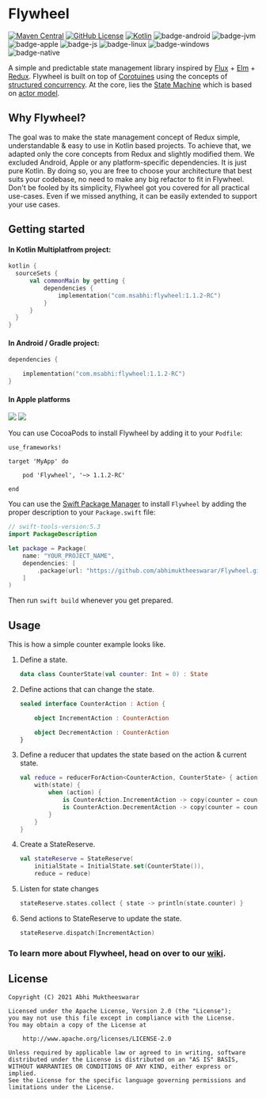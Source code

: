# **Flywheel**

[![Maven Central](https://img.shields.io/maven-central/v/com.msabhi/flywheel?style=flat)](https://search.maven.org/search?q=com.msabhi.flywheel)
[![GitHub License](https://img.shields.io/badge/license-Apache%20License%202.0-blue.svg?style=flat)](http://www.apache.org/licenses/LICENSE-2.0)
[![Kotlin](https://img.shields.io/badge/kotlin-1.5.21-blue.svg?logo=kotlin)](http://kotlinlang.org)
![badge-android](https://img.shields.io/badge/platform-android-3DDC84.svg?style=flat)
![badge-jvm](https://img.shields.io/badge/platform-jvm-red.svg?style=flat)
![badge-apple](https://img.shields.io/badge/platform-iOS%20%7C%20macOS%20%7C%20tvOS%20%7C%20watchOS-lightgrey?style=flat)
![badge-js](https://img.shields.io/badge/platform-js-yellow.svg?style=flat)
![badge-linux](https://img.shields.io/badge/platform-linux-important.svg?style=flat)
![badge-windows](https://img.shields.io/badge/platform-windows-informational.svg?style=flat)
![badge-native](https://img.shields.io/badge/platform-native-lightgrey.svg?style=flat)


A simple and predictable state management library inspired by [Flux](https://facebook.github.io/flux/docs/in-depth-overview) + [Elm](https://guide.elm-lang.org/architecture/) + [Redux](https://github.com/reactjs/redux). Flywheel is built on top of [Corotuines](https://kotlinlang.org/docs/coroutines-overview.html) using the concepts of [structured concurrency](https://kotlinlang.org/docs/coroutines-basics.html#structured-concurrency). At the core, lies the [State Machine](https://en.wikipedia.org/wiki/Finite-state_machine) which is based on [actor model](https://en.wikipedia.org/wiki/Actor_model).


## **Why Flywheel?**

The goal was to make the state management concept of Redux simple, understandable & easy to use in Kotlin based projects. To achieve that, we adapted only the core concepts from Redux and slightly modified them. We excluded Android, Apple or any platform-specific dependencies. It is just pure Kotlin. By doing so, you are free to choose your architecture that best suits your codebase, no need to make any big refactor to fit in Flywheel. Don't be fooled by its simplicity, Flywheel got you covered for all practical use-cases. Even if we missed anything, it can be easily extended to support your use cases.


## **Getting started**

#### In Kotlin Multiplatfrom project:

```Kotlin
kotlin {
  sourceSets {
      val commonMain by getting {
          dependencies {
              implementation("com.msabhi:flywheel:1.1.2-RC")
          }
      }
  }
}
```

#### In Android / Gradle project:

```Kotlin
dependencies {

    implementation("com.msabhi:flywheel:1.1.2-RC")
}
```


#### In Apple platforms
[![](https://img.shields.io/endpoint?url=https%3A%2F%2Fswiftpackageindex.com%2Fapi%2Fpackages%2Fabhimuktheeswarar%2FFlywheel%2Fbadge%3Ftype%3Dswift-versions)](https://swiftpackageindex.com/abhimuktheeswarar/Flywheel)
[![](https://img.shields.io/endpoint?url=https%3A%2F%2Fswiftpackageindex.com%2Fapi%2Fpackages%2Fabhimuktheeswarar%2FFlywheel%2Fbadge%3Ftype%3Dplatforms)](https://swiftpackageindex.com/abhimuktheeswarar/Flywheel)

You can use CocoaPods to install Flywheel by adding it to your `Podfile`:
```
use_frameworks!

target 'MyApp' do

    pod 'Flywheel', '~> 1.1.2-RC'

end
```

You can use the [Swift Package Manager](https://swift.org/package-manager) to install `Flywheel` by adding the proper description to your `Package.swift` file:

```swift
// swift-tools-version:5.3
import PackageDescription

let package = Package(
    name: "YOUR_PROJECT_NAME",
    dependencies: [
        .package(url: "https://github.com/abhimuktheeswarar/Flywheel.git", from: "1.1.2-RC"),
    ]
)
```
Then run `swift build` whenever you get prepared.

## **Usage**

This is how a simple counter example looks like.

1. Define a state.

    ```Kotlin
    data class CounterState(val counter: Int = 0) : State
    ```

2. Define actions that can change the state.

    ```Kotlin
    sealed interface CounterAction : Action {

        object IncrementAction : CounterAction

        object DecrementAction : CounterAction
    }
    ```

3. Define a reducer that updates the state based on the action & current state.

    ```Kotlin
    val reduce = reducerForAction<CounterAction, CounterState> { action, state ->
        with(state) {
            when (action) {
                is CounterAction.IncrementAction -> copy(counter = counter + 1)
                is CounterAction.DecrementAction -> copy(counter = counter - 1)
            }
        }
    }
    ```

4. Create a StateReserve.

    ```Kotlin
    val stateReserve = StateReserve(
        initialState = InitialState.set(CounterState()),
        reduce = reduce)
    ```

5. Listen for state changes

    ```Kotlin
    stateReserve.states.collect { state -> println(state.counter) }
    ```

6. Send actions to StateReserve to update the state.

    ```Kotlin
    stateReserve.dispatch(IncrementAction)
    ```


### To learn more about Flywheel, head on over to our [wiki](https://github.com/abhimuktheeswarar/Flywheel/wiki).


## **License**

```License
Copyright (C) 2021 Abhi Muktheeswarar

Licensed under the Apache License, Version 2.0 (the "License");
you may not use this file except in compliance with the License.
You may obtain a copy of the License at

    http://www.apache.org/licenses/LICENSE-2.0

Unless required by applicable law or agreed to in writing, software
distributed under the License is distributed on an "AS IS" BASIS,
WITHOUT WARRANTIES OR CONDITIONS OF ANY KIND, either express or implied.
See the License for the specific language governing permissions and
limitations under the License.
```
